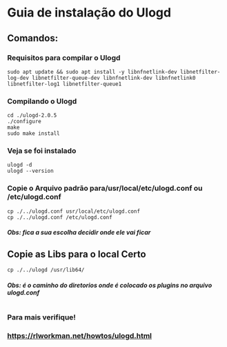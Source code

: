 # Guia de instalação do Ulogd 

## Comandos:

### Requisitos para compilar o Ulogd
```
sudo apt update && sudo apt install -y libnfnetlink-dev libnetfilter-log-dev libnetfilter-queue-dev libnfnetlink-dev libnfnetlink0 libnetfilter-log1 libnetfilter-queue1
```
### Compilando o Ulogd
````
cd ./ulogd-2.0.5 
./configure
make
sudo make install
```` 

### Veja se foi instalado
```
ulogd -d
ulogd --version
```` 

### Copie o Arquivo padrão para/usr/local/etc/ulogd.conf ou /etc/ulogd.conf
```
cp ./../ulogd.conf usr/local/etc/ulogd.conf
cp ./../ulogd.conf /etc/ulogd.conf
```
##### Obs: fica a sua escolha decidir onde ele vai ficar

## Copie as Libs para o local Certo
```
cp ./../ulogd /usr/lib64/
```
##### Obs: é o caminho do diretorios onde é colocado os plugins no arquivo ulogd.conf

#

### Para mais verifique!
### https://rlworkman.net/howtos/ulogd.html